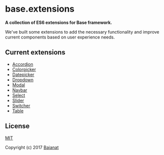 # base.extensions

**A collection of ES6 extensions for Base framework.**

We've built some extensions to add the necessary functionality and improve current components based on user experience needs.

## Current extensions

* [Accordion](https://github.com/baianat/base.extensions/tree/master/accordion)
* [Colorpicker](https://github.com/baianat/base.extensions/tree/master/colorpicker)
* [Datepicker](https://github.com/baianat/base.extensions/tree/master/datepicker)
* [Dropdown](https://github.com/baianat/base.extensions/tree/master/dropdown)
* [Modal](https://github.com/baianat/base.extensions/tree/master/modal)
* [Navbar](https://github.com/baianat/base.extensions/tree/master/navbar)
* [Select](https://github.com/baianat/base.extensions/tree/master/select)
* [Slider](https://github.com/baianat/base.extensions/tree/master/slider)
* [Switcher](https://github.com/baianat/base.extensions/tree/master/switcher)
* [Table](https://github.com/baianat/base.extensions/tree/master/table)

## License

[MIT](http://opensource.org/licenses/MIT)

Copyright (c) 2017 [Baianat](http://baianat.com)
